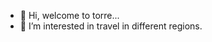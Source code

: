 - 👋 Hi, welcome to torre...
- 👀 I’m interested in travel in different regions.


<!---
museotorre/museotorre is a ✨ special ✨ repository because its `README.md` (this file) appears on your GitHub profile.
You can click the Preview link to take a look at your changes.
--->
